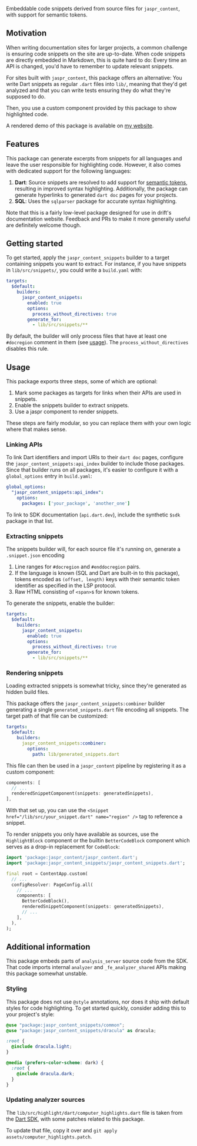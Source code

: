 Embeddable code snippets derived from source files for `jaspr_content`, with
support for semantic tokens.

## Motivation

When writing documentation sites for larger projects, a common challenge is
ensuring code snippets on the site are up-to-date. When code snippets are
directly embedded in Markdown, this is quite hard to do: Every time an API is
changed, you'd have to remember to update relevant snippets.

For sites built with `jaspr_content`, this package offers an alternative: You
write Dart snippets as regular `.dart` files into `lib/`, meaning that they'd
get analyzed and that you can write tests ensuring they do what they're
supposed to do.

Then, you use a custom component provided by this package to show highlighted
code.

A rendered demo of this package is available on [my website](https://www.simonbinder.eu/posts/built_snippets/).

## Features

This package can generate excerpts from snippets for all languages and leave
the user responsible for highlighting code. However, it also comes with
dedicated support for the following languages:

1. __Dart__: Source snippets are resolved to add support for [semantic tokens](https://github.com/dart-lang/sdk/blob/484c0b85b36c4aa957165d8d7137589df199a683/pkg/analysis_server/doc/implementation/semantic_highlighting.md#L4),
  resulting in improved syntax highlighting.
  Additionally, the package can generate hyperlinks to generated `dart doc`
  pages for your projects.
2. __SQL__: Uses the `sqlparser` package for accurate syntax highlighting.

Note that this is a fairly low-level package designed for use in drift's
documentation website. Feedback and PRs to make it more generally useful are
definitely welcome though.

## Getting started

To get started, apply the `jaspr_content_snippets` builder to a target
containing snippets you want to extract.
For instance, if you have snippets in `lib/src/snippets/`, you could write a
`build.yaml` with:

```yaml
targets:
  $default:
    builders:
      jaspr_content_snippets:
        enabled: true
        options:
          process_without_directives: true
        generate_for:
          - lib/src/snippets/**
```

By default, the builder will only process files that have at least one
`#docregion` comment in them (see [usage](#usage)).
The `process_without_directives` disables this rule.

## Usage

This package exports three steps, some of which are optional:

1. Mark some packages as targets for links when their APIs are used in
   snippets.
2. Enable the snippets builder to extract snippets.
3. Use a jaspr component to render snippets.

These steps are fairly modular, so you can replace them with your own logic
where that makes sense.

### Linking APIs

To link Dart identifiers and import URIs to their `dart doc` pages, configure
the `jaspr_content_snippets:api_index` builder to include those packages. Since
that builder runs on all packages, it's easier to configure it with a
`global_options` entry in `build.yaml`:

```yaml
global_options:
  "jaspr_content_snippets:api_index":
    options:
      packages: ['your_package', 'another_one']
```

To link to SDK documentation (`api.dart.dev`), include the synthetic `$sdk` package
in that list.

### Extracting snippets

The snippets builder will, for each source file it's running on, generate a
`.snippet.json` encoding

1. Line ranges for `#docregion` and `#enddocregion` pairs.
2. If the language is known (SQL and Dart are built-in to this package), tokens
   encoded as `(offset, length)` keys with their semantic token identifier as
   specified in the LSP protocol.
3. Raw HTML consisting of `<span>`s for known tokens.

To generate the snippets, enable the builder:

```yaml
targets:
  $default:
    builders:
      jaspr_content_snippets:
        enabled: true
        options:
          process_without_directives: true
        generate_for:
          - lib/src/snippets/**
```

### Rendering snippets

Loading extracted snippets is somewhat tricky, since they're generated as
hidden build files.

This package offers the `jaspr_content_snippets:combiner` builder generating a
single `generated_snippets.dart` file encoding all snippets.
The target path of that file can be customized:

```yaml
targets:
  $default:
    builders:
      jaspr_content_snippets:combiner:
        options:
          path: lib/generated_snippets.dart
```

This file can then be used in a `jaspr_content` pipeline by registering it as a custom
component:

```dart
components: [
  // ...
  renderedSnippetComponent(snippets: generatedSnippets),
],
```

With that set up, you can use the `<Snippet href="/lib/src/your_snippet.dart" name="region" />`
tag to reference a snippet.

To render snippets you only have available as sources, use the `HighlightBlock` component
or the builtin `BetterCodeBlock` component which serves as a drop-in replacement for
`CodeBlock`:

```dart
import 'package:jaspr_content/jaspr_content.dart';
import 'package:jaspr_content_snippets/jaspr_content_snippets.dart';

final root = ContentApp.custom(
  // ...
  configResolver: PageConfig.all(
    // ...
    components: [
      BetterCodeBlock(),
      renderedSnippetComponent(snippets: generatedSnippets),
      // ...
    ],
  ),
);
```

## Additional information

This package embeds parts of `analysis_server` source code from the SDK.
That code imports internal `analyzer` and `_fe_analyzer_shared` APIs making this package somewhat
unstable.

### Styling

This package does not use `@style` annotations, nor does it ship with default styles for code
highlighting.
To get started quickly, consider adding this to your project's style:

```scss
@use "package:jaspr_content_snippets/common";
@use "package:jaspr_content_snippets/dracula" as dracula;

:root {
  @include dracula.light;
}

@media (prefers-color-scheme: dark) {
  :root {
    @include dracula.dark;
  }
}
```

### Updating analyzer sources

The `lib/src/highlight/dart/computer_highlights.dart` file is taken from the [Dart SDK](https://github.com/dart-lang/sdk/blob/main/pkg/analysis_server/lib/src/computer/computer_highlights.dart),
with some patches related to this package.

To update that file, copy it over and `git apply assets/computer_highlights.patch`.
